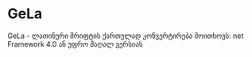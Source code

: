 # GeLa
GeLa - ლათინური შრიფტის ქართულად კონვერტირება
მოითხოვს: net Framework 4.0 ან უფრო მაღალ ვერსიას
